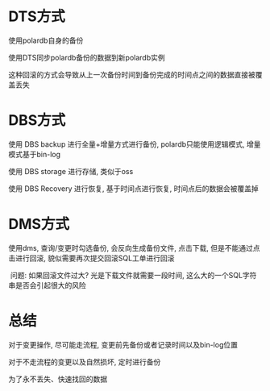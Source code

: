 # DTS方式

使用polardb自身的备份

使用DTS同步polardb备份的数据到新polardb实例

这种回滚的方式会导致从上一次备份时间到备份完成的时间点之间的数据直接被覆盖丢失

# DBS方式

使用 DBS backup 进行全量+增量方式进行备份, polardb只能使用逻辑模式, 增量模式基于bin-log

使用 DBS storage 进行存储, 类似于oss

使用 DBS Recovery 进行恢复, 基于时间点进行恢复, 时间点后的数据会被覆盖掉

# DMS方式

使用dms, 查询/变更时勾选备份, 会反向生成备份文件, 点击下载, 但是不能通过点击进行回滚, 貌似需要再次提交回滚SQL工单进行回滚

​	问题: 如果回滚文件过大? 光是下载文件就需要一段时间, 这么大的一个SQL字符串是否会引起很大的风险

# 总结

对于变更操作, 尽可能走流程, 变更前先备份或者记录时间以及bin-log位置

对于不走流程的变更以及自然损坏, 定时进行备份

为了永不丢失、快速找回的数据

